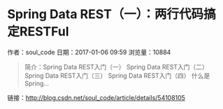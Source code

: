 # Spring Data REST（一）：两行代码搞定RESTFul
作者：soul_code
日期：2017-01-06 09:59
浏览量：10884
> 简介：Spring Data REST入门（一） 
Spring Data REST入门（二） 
Spring Data REST入门（三） 
Spring Data REST入门（四）
什么是Spring...

 链接：http://blog.csdn.net/soul_code/article/details/54108105
